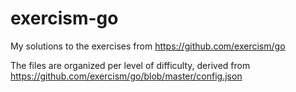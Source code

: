 # exercism-go
My solutions to the exercises from https://github.com/exercism/go

The files are organized per level of difficulty, derived from https://github.com/exercism/go/blob/master/config.json
